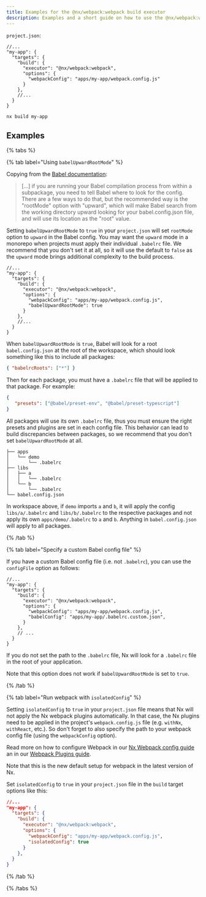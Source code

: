```yaml
---
title: Examples for the @nx/webpack:webpack build executor
description: Examples and a short guide on how to use the @nx/webpack:webpack build executor
---
```


`project.json`:

```json5
//...
"my-app": {
  "targets": {
    "build": {
      "executor": "@nx/webpack:webpack",
      "options": {
        "webpackConfig": "apps/my-app/webpack.config.js"
      }
    },
    //...
  }
}
```

```bash
nx build my-app
```

## Examples

{% tabs %}

{% tab label="Using `babelUpwardRootMode`" %}

Copying from the [Babel documentation](https://babeljs.io/docs/config-files#root-babelconfigjson-file):

> [...] if you are running your Babel compilation process from within a subpackage, you need to tell Babel where to look for the config. There are a few ways to do that, but the recommended way is the "rootMode" option with "upward", which will make Babel search from the working directory upward looking for your babel.config.json file, and will use its location as the "root" value.

Setting `babelUpwardRootMode` to `true` in your `project.json` will set `rootMode` option to `upward` in the Babel config. You may want the `upward` mode in a monorepo when projects must apply their individual `.babelrc` file. We recommend that you don't set it at all, so it will use the default to `false` as the `upward` mode brings additional complexity to the build process.

```json5
//...
"my-app": {
  "targets": {
    "build": {
      "executor": "@nx/webpack:webpack",
      "options": {
        "webpackConfig": "apps/my-app/webpack.config.js",
        "babelUpwardRootMode": true
      }
    },
    //...
  }
}
```

When `babelUpwardRootMode` is `true`, Babel will look for a root `babel.config.json` at the root of the workspace, which should look something like this to include all packages:

```json
{ "babelrcRoots": ["*"] }
```

Then for each package, you must have a `.babelrc` file that will be applied to that package. For example:

```json
{
   "presets": ["@babel/preset-env", "@babel/preset-typescript"]
}
```

All packages will use its own `.babelrc` file, thus you must ensure the right presets and plugins are set in each config file. This behavior can lead to build discrepancies between packages, so we recommend that you don't set `babelUpwardRootMode` at all.

```treeview
├── apps
│   └── demo
│       └── .babelrc
├── libs
│   ├── a
│   │   └── .babelrc
│   └── b
│       └── .babelrc
└── babel.config.json
```

In workspace above, if `demo` imports `a` and `b`, it will apply the config `libs/a/.babelrc` and `libs/b/.babelrc` to the respective packages and not apply its own `apps/demo/.babelrc` to `a` and `b`. Anything in `babel.config.json` will apply to all packages.

{% /tab %}

{% tab label="Specify a custom Babel config file" %}

If you have a custom Babel config file (i.e. not `.babelrc`), you can use the `configFile` option as follows:

```json5
//...
"my-app": {
  "targets": {
    "build": {
      "executor": "@nx/webpack:webpack",
      "options": {
        "webpackConfig": "apps/my-app/webpack.config.js",
        "babelConfig": "apps/my-app/.babelrc.custom.json",
      }
    },
    // ...
  }
}
```

If you do not set the path to the `.babelrc` file, Nx will look for a `.babelrc` file in the root of your application.

Note that this option does not work if `babelUpwardRootMode` is set to `true`.

{% /tab %}

{% tab label="Run webpack with `isolatedConfig`" %}

Setting `isolatedConfig` to `true` in your `project.json` file means that Nx will not apply the Nx webpack plugins automatically. In that case, the Nx plugins need to be applied in the project's `webpack.config.js` file (e.g. `withNx`, `withReact`, etc.). So don't forget to also specify the path to your webpack config file (using the `webpackConfig` option).

Read more on how to configure Webpack in our [Nx Webpack config guide](/recipes/webpack/webpack-config-setup) an in our [Webpack Plugins guide](/recipes/webpack/webpack-plugins).

Note that this is the new default setup for webpack in the latest version of Nx.

Set `isolatedConfig` to `true` in your `project.json` file in the `build` target options like this:

```json
//...
"my-app": {
  "targets": {
    "build": {
      "executor": "@nx/webpack:webpack",
      "options": {
        "webpackConfig": "apps/my-app/webpack.config.js",
        "isolatedConfig": true
      }
    },
  }
}
```

{% /tab %}

{% /tabs %}
